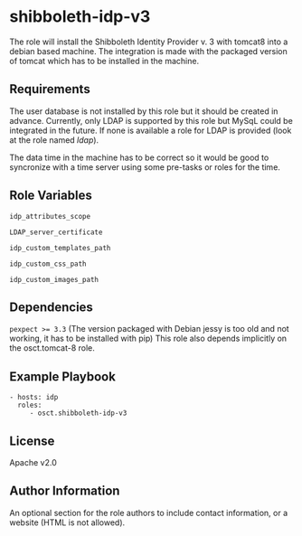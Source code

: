 shibboleth-idp-v3
=================

The role will install the Shibboleth Identity Provider v. 3 with tomcat8 into a debian based machine.
The integration is made with the packaged version of tomcat which has to be installed in the machine.


Requirements
------------

The user database is not installed by this role but it should be created in advance. Currently, only LDAP is supported by this role but MySqL could be integrated in the future. If none is available a role for LDAP is provided (look at the role named *ldap*).

The data time in the machine has to be correct so it would be good to syncronize with a time server using some pre-tasks or roles for the time.

Role Variables
--------------

``idp_attributes_scope``


``LDAP_server_certificate``

``idp_custom_templates_path``

``idp_custom_css_path``

``idp_custom_images_path``


Dependencies
------------

`pexpect >= 3.3` (The version packaged with Debian jessy is too old and not working, it has to be installed with pip)
This role also depends implicitly on the osct.tomcat-8 role.


Example Playbook
----------------

    - hosts: idp
      roles:
         - osct.shibboleth-idp-v3

License
-------

Apache v2.0

Author Information
------------------

An optional section for the role authors to include contact information, or a website (HTML is not allowed).
